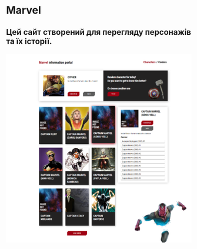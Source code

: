 # Marvel 
## Цей сайт створений для перегляду персонажів та їх історії.
### <img src="./marvel_starter/public/Characters.png">
##
##
##

